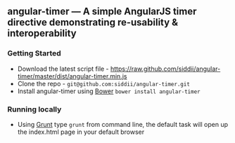 ## angular-timer — A simple AngularJS timer directive demonstrating re-usability & interoperability

### Getting Started
* Download the latest script file - https://raw.github.com/siddii/angular-timer/master/dist/angular-timer.min.js
* Clone the repo - `git@github.com:siddii/angular-timer.git`
* Install angular-timer using [Bower](http://bower.io) `bower install angular-timer`

### Running locally
* Using [Grunt](http://gruntjs.com/) type `grunt` from command line, the default task will open up
the index.html page in your default browser

